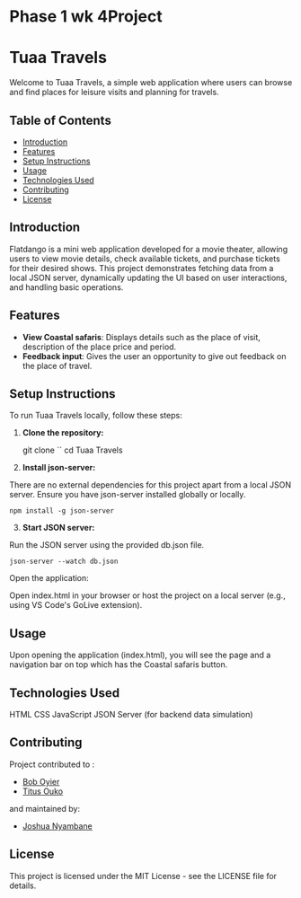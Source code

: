 # Phase 1 wk 4Project

# Tuaa Travels

Welcome to Tuaa Travels, a simple web application where users can browse and find places for leisure visits and planning for travels.

## Table of Contents

- [Introduction](#introduction)
- [Features](#features)
- [Setup Instructions](#setup-instructions)
- [Usage](#usage)
- [Technologies Used](#technologies-used)
- [Contributing](#contributing)
- [License](#license)

## Introduction

Flatdango is a mini web application developed for a movie theater, allowing users to view movie details, check available tickets, and purchase tickets for their desired shows. This project demonstrates fetching data from a local JSON server, dynamically updating the UI based on user interactions, and handling basic operations.

## Features

- **View Coastal safaris**: Displays details such as the place of visit, description of the place price and period.
- **Feedback input**: Gives the user an opportunity to give out feedback on the place of travel.

## Setup Instructions

To run Tuaa Travels locally, follow these steps:

1. **Clone the repository:**

   git clone ``
   cd Tuaa Travels

2. **Install json-server:**

There are no external dependencies for this project apart from a local JSON server. Ensure you have json-server installed globally or locally.

`npm install -g json-server`

3. **Start JSON server:**

Run the JSON server using the provided db.json file.

`json-server --watch db.json`

Open the application:

Open index.html in your browser or host the project on a local server (e.g., using VS Code's GoLive extension).

## Usage

Upon opening the application (index.html), you will see the page and a navigation bar on top which has the Coastal safaris button.

## Technologies Used

HTML
CSS
JavaScript
JSON Server (for backend data simulation)

## Contributing

Project contributed to :

- [Bob Oyier](https://github.com/oyieroyier/)
- [Titus Ouko](https://github.com/costamay)

and maintained by:

- [Joshua Nyambane](https://github.com/Nyamsjosh)

## License

This project is licensed under the MIT License - see the LICENSE file for details.
